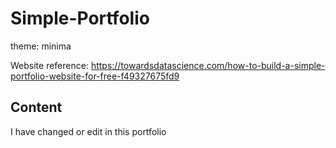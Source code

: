# Simple-Portfolio
theme: minima

Website reference: https://towardsdatascience.com/how-to-build-a-simple-portfolio-website-for-free-f49327675fd9

## Content
I have changed or edit in this portfolio
